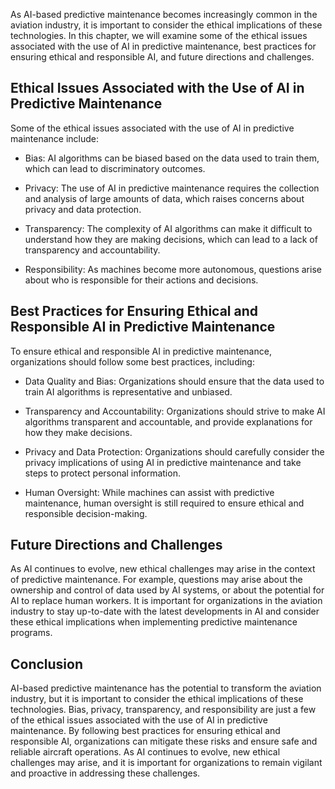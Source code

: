 
As AI-based predictive maintenance becomes increasingly common in the aviation industry, it is important to consider the ethical implications of these technologies. In this chapter, we will examine some of the ethical issues associated with the use of AI in predictive maintenance, best practices for ensuring ethical and responsible AI, and future directions and challenges.

Ethical Issues Associated with the Use of AI in Predictive Maintenance
----------------------------------------------------------------------

Some of the ethical issues associated with the use of AI in predictive maintenance include:

* Bias: AI algorithms can be biased based on the data used to train them, which can lead to discriminatory outcomes.

* Privacy: The use of AI in predictive maintenance requires the collection and analysis of large amounts of data, which raises concerns about privacy and data protection.

* Transparency: The complexity of AI algorithms can make it difficult to understand how they are making decisions, which can lead to a lack of transparency and accountability.

* Responsibility: As machines become more autonomous, questions arise about who is responsible for their actions and decisions.

Best Practices for Ensuring Ethical and Responsible AI in Predictive Maintenance
--------------------------------------------------------------------------------

To ensure ethical and responsible AI in predictive maintenance, organizations should follow some best practices, including:

* Data Quality and Bias: Organizations should ensure that the data used to train AI algorithms is representative and unbiased.

* Transparency and Accountability: Organizations should strive to make AI algorithms transparent and accountable, and provide explanations for how they make decisions.

* Privacy and Data Protection: Organizations should carefully consider the privacy implications of using AI in predictive maintenance and take steps to protect personal information.

* Human Oversight: While machines can assist with predictive maintenance, human oversight is still required to ensure ethical and responsible decision-making.

Future Directions and Challenges
--------------------------------

As AI continues to evolve, new ethical challenges may arise in the context of predictive maintenance. For example, questions may arise about the ownership and control of data used by AI systems, or about the potential for AI to replace human workers. It is important for organizations in the aviation industry to stay up-to-date with the latest developments in AI and consider these ethical implications when implementing predictive maintenance programs.

Conclusion
----------

AI-based predictive maintenance has the potential to transform the aviation industry, but it is important to consider the ethical implications of these technologies. Bias, privacy, transparency, and responsibility are just a few of the ethical issues associated with the use of AI in predictive maintenance. By following best practices for ensuring ethical and responsible AI, organizations can mitigate these risks and ensure safe and reliable aircraft operations. As AI continues to evolve, new ethical challenges may arise, and it is important for organizations to remain vigilant and proactive in addressing these challenges.
